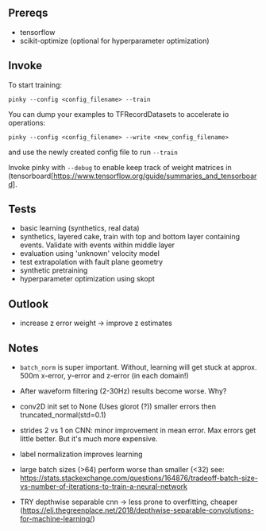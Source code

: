Prereqs
-------

 - tensorflow
 - scikit-optimize (optional for hyperparameter optimization)

Invoke
------

To start training:

    pinky --config <config_filename> --train

You can dump your examples to TFRecordDatasets to accelerate io operations:

    pinky --config <config_filename> --write <new_config_filename>

and use the newly created config file to run `--train`

Invoke pinky with `--debug` to enable keep track of weight matrices in
(tensorboard[https://www.tensorflow.org/guide/summaries_and_tensorboard].

Tests
-----

 - basic learning (synthetics, real data)
 - synthetics, layered cake, train with top and bottom layer containing events.
        Validate with events within middle layer
 - evaluation using 'unknown' velocity model
 - test extrapolation with fault plane geometry
 - synthetic pretraining
 - hyperparameter optimization using skopt

Outlook
-------

 - increase z error weight -> improve z estimates


Notes
-----

 - `batch_norm` is super important. Without, learning will get stuck at approx.
   500m x-error, y-error and z-error (in each domain!)
 - After waveform filtering (2-30Hz) results become worse. Why?
 - conv2D init set to None (Uses glorot (?)) smaller errors then
     truncated_normal(std=0.1)
 - strides 2 vs 1 on CNN: minor improvement in mean error. Max errors get little
   better. But it's much more expensive.
 - label normalization improves learning
 - large batch sizes (>64) perform worse than smaller  (<32) see:
   https://stats.stackexchange.com/questions/164876/tradeoff-batch-size-vs-number-of-iterations-to-train-a-neural-network

 - TRY depthwise separable cnn -> less prone to overfitting, cheaper (https://eli.thegreenplace.net/2018/depthwise-separable-convolutions-for-machine-learning/)
